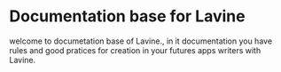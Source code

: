 # Documentation base for Lavine

welcome to documetation base of Lavine., in it documentation you have rules and good pratices for
creation in your  futures apps writers with Lavine.
